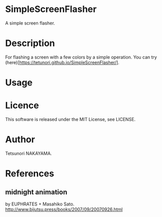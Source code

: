 # SimpleScreenFlasher
A simple screen flasher.

# Description
For flashing a screen with a few colors by a simple operation.
You can try (here)[https://tetunori.github.io/SimpleScreenFlasher/].

# Usage


# Licence
This software is released under the MIT License, see LICENSE.

# Author
Tetsunori NAKAYAMA.

# References
## midnight animation
by EUPHRATES + Masahiko Sato.
http://www.bijutsu.press/books/2007/09/20070926.html



